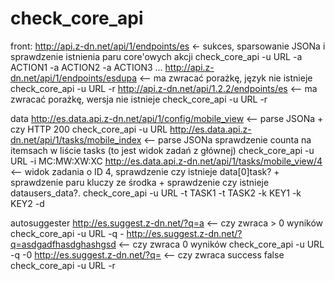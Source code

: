 check_core_api
==============
front:
http://api.z-dn.net/api/1/endpoints/es <- sukces, sparsowanie JSONa i sprawdzenie istnienia paru core'owych akcji
check_core_api -u URL -a ACTION1 -a ACTION2 -a ACTION3 ...
http://api.z-dn.net/api/1/endpoints/esdupa <-- ma zwracać porażkę, język nie istnieje
check_core_api -u URL -r
http://api.z-dn.net/api/1.2.2/endpoints/es <-- ma zwracać porażkę, wersja nie istnieje
check_core_api -u URL -r

data
http://es.data.api.z-dn.net/api/1/config/mobile_view <-- parse JSONa + czy HTTP 200
check_core_api -u URL
http://es.data.api.z-dn.net/api/1/tasks/mobile_index <-- parse JSONa sprawdzenie counta na itemsach w liście tasks (to jest widok zadań z głównej)
check_core_api -u URL -i MC:MW:XW:XC
http://es.data.api.z-dn.net/api/1/tasks/mobile_view/4 <-- widok zadania o ID 4, sprawdzenie czy istnieje data[0]task? + sprawdzenie paru kluczy ze środka + sprawdzenie czy istnieje datausers_data?.
check_core_api -u URL -t TASK1 -t TASK2 -k KEY1 -k KEY2 -d

autosuggester
http://es.suggest.z-dn.net/?q=a <-- czy zwraca > 0 wyników
check_core_api -u URL -q -
http://es.suggest.z-dn.net/?q=asdgadfhasdghashgsd <-- czy zwraca 0 wyników
check_core_api -u URL -q -0
http://es.suggest.z-dn.net/?q= <-- czy zwraca success false 
check_core_api -u URL -r